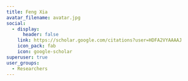 ```yaml
---
title: Feng Xia
avatar_filename: avatar.jpg
social:
  - display:
      header: false
    link: https://scholar.google.com/citations?user=HDFA2VYAAAAJ
    icon_pack: fab
    icon: google-scholar
superuser: true
user_groups:
  - Researchers
---
```

